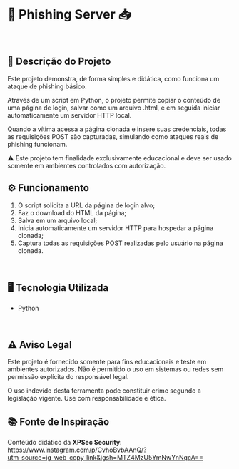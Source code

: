 # 🎣 Phishing Server 📥
<br>

## 📃 Descrição do Projeto
Este projeto demonstra, de forma simples e didática, como funciona um ataque de phishing básico.
<br>

Através de um script em Python, o projeto permite copiar o conteúdo de uma página de login, salvar como um arquivo .html, e em seguida iniciar automaticamente um servidor HTTP local.
<br>

Quando a vítima acessa a página clonada e insere suas credenciais, todas as requisições POST são capturadas, simulando como ataques reais de phishing funcionam.
<br>

⚠️ Este projeto tem finalidade exclusivamente educacional e deve ser usado somente em ambientes controlados com autorização.
<br>


## ⚙️ Funcionamento

1. O script solicita a URL da página de login alvo;
2. Faz o download do HTML da página;
3. Salva em um arquivo local;
4. Inicia automaticamente um servidor HTTP para hospedar a página clonada;
5. Captura todas as requisições POST realizadas pelo usuário na página clonada.
<br>

## 🖥️ Tecnologia Utilizada
* Python
<br>


## ⚠️ Aviso Legal
Este projeto é fornecido somente para fins educacionais e teste em ambientes autorizados.
Não é permitido o uso em sistemas ou redes sem permissão explícita do responsável legal.

O uso indevido desta ferramenta pode constituir crime segundo a legislação vigente.
Use com responsabilidade e ética.
<br>


## 📚 Fonte de Inspiração
Conteúdo didático da **XPSec Security**: https://www.instagram.com/p/CvhoBvbAAnQ/?utm_source=ig_web_copy_link&igsh=MTZ4MzU5YmNwYnNqcA==

